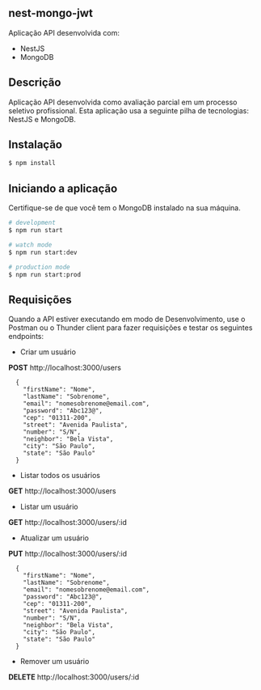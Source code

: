## nest-mongo-jwt
Aplicação API desenvolvida com:
- NestJS
- MongoDB

## Descrição
Aplicação API desenvolvida como avaliação parcial em um processo seletivo profissional. Esta aplicação usa a seguinte pilha de tecnologias: NestJS e MongoDB.

## Instalação

```bash
$ npm install
```

## Iniciando a aplicação

Certifique-se de que você tem o MongoDB instalado na sua máquina.

```bash
# development
$ npm run start

# watch mode
$ npm run start:dev

# production mode
$ npm run start:prod
```

## Requisições

Quando a API estiver executando em modo de Desenvolvimento, use o Postman ou o Thunder client para fazer requisições e testar os seguintes endpoints:

- Criar um usuário

**POST** http://localhost:3000/users
```
  {
    "firstName": "Nome",
    "lastName": "Sobrenome",
    "email": "nomesobrenome@email.com",
    "password": "Abc123@",
    "cep": "01311-200",
    "street": "Avenida Paulista",
    "number": "S/N",
    "neighbor": "Bela Vista",
    "city": "São Paulo",
    "state": "São Paulo"
  }
```

- Listar todos os usuários

**GET** http://localhost:3000/users

- Listar um usuário

**GET** http://localhost:3000/users/:id

- Atualizar um usuário

**PUT** http://localhost:3000/users/:id
```
  {
    "firstName": "Nome",
    "lastName": "Sobrenome",
    "email": "nomesobrenome@email.com",
    "password": "Abc123@",
    "cep": "01311-200",
    "street": "Avenida Paulista",
    "number": "S/N",
    "neighbor": "Bela Vista",
    "city": "São Paulo",
    "state": "São Paulo"
  }
```

- Remover um usuário

**DELETE** http://localhost:3000/users/:id
